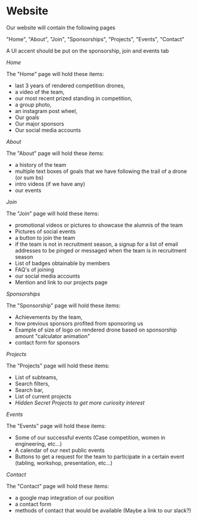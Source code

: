 # Website

Our website will contain the following pages

"Home", "About", "Join", "Sponsorships", "Projects", "Events", "Contact"

A UI accent should be put on the sponsorship, join and events tab

*Home*

The "Home" page will hold these items:
- last 3 years of rendered competition drones,
- a video of the team, 
- our most recent prized standing in competition, 
- a group photo, 
- an instagram post wheel,
- Our goals
- Our major sponsors
- Our social media accounts

*About*

The "About" page will hold these items:
- a history of the team
- multiple text boxes of goals that we have following the trail of a drone (or sum bs)
- intro videos (if we have any)
- our events

*Join*

The "Join" page will hold these items:
- promotional videos or pictures to showcase the alumnis of the team
- Pictures of social events
- a button to join the team
- if the team is not in recruitment season, a signup for a list of email addresses to be pinged or messaged when the team is in recruitment season
- List of badges obtainable by members
- FAQ's of joining
- our social media accounts
- Mention and link to our projects page

*Sponsorships*

The "Sponsorship" page will hold these items:
- Achievements by the team,
- how previous sponsors profited from sponsoring us
- Example of size of logo on rendered drone based on sponsorship amount "calculator animation"
- contact form for sponsors

*Projects*

The "Projects" page will hold these items:
- List of subteams,
- Search filters,
- Search bar,
- List of current projects
- *Hidden Secret Projects to get more curiosity interest*

*Events*

The "Events" page will hold these items:
- Some of our successful events (Case competition, women in engineering, etc...)
- A calendar of our next public events
- Buttons to get a request for the team to participate in a certain event (tabling, workshop, presentation, etc...)

*Contact*

The "Contact" page will hold these items:
- a google map integration of our position
- a contact form
- methods of contact that would be available (Maybe a link to our slack?)
